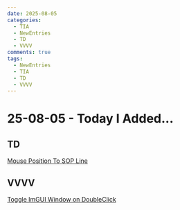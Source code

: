 ```yaml
---
date: 2025-08-05
categories:
  - TIA
  - NewEntries
  - TD
  - VVVV
comments: true
tags:
  - NewEntries
  - TIA
  - TD
  - VVVV
---
```

# 25-08-05 - Today I Added...

## TD
[Mouse Position To SOP Line](../../TD/SOP/MousePositionSOPLine.md)

## VVVV
[Toggle ImGUI Window on DoubleClick](../../VVVV/UI/ToggleImGUIWindowDoubleClick.md)